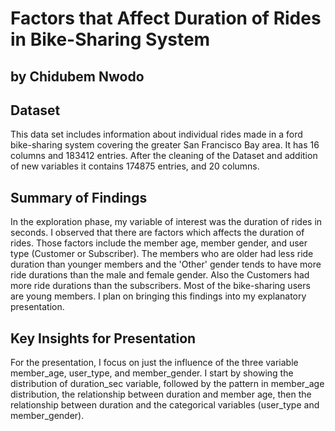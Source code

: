 # Factors that Affect Duration of Rides in Bike-Sharing System
## by Chidubem Nwodo


## Dataset

This data set includes information about individual rides made in a ford bike-sharing system covering the greater San Francisco Bay area. It has 16 columns and 183412 entries. After the cleaning of the Dataset and addition of new variables it contains 174875 entries, and 20 columns.

## Summary of Findings

In the exploration phase, my variable of interest was the duration of rides in seconds. I observed that there are factors which affects the duration of rides. Those factors include the member age, member gender, and user type (Customer or Subscriber). The members who are older had less ride duration than younger members and the 'Other' gender tends to have more ride durations than the male and female gender. Also the Customers had more ride durations than the subscribers. Most of the bike-sharing users are young members. I plan on bringing this findings into my explanatory presentation.

## Key Insights for Presentation

For the presentation, I focus on just the influence of the three variable member_age, user_type, and member_gender. I start by showing the distribution of duration_sec variable, followed by the pattern in member_age distribution, the relationship between duration and member age, then the relationship between duration and the categorical variables (user_type and member_gender).